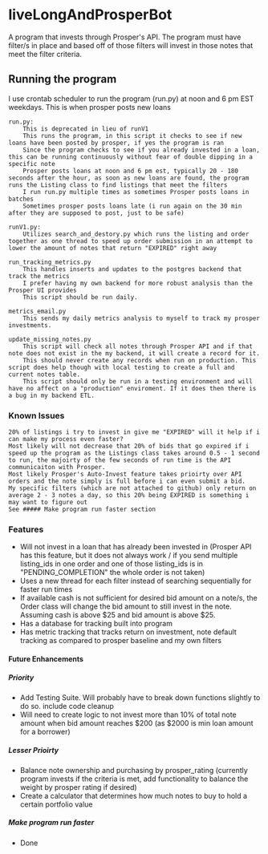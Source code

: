 # liveLongAndProsperBot
A program that invests through Prosper's API. 
The program must have filter/s in place and based off of those filters will invest in those notes that meet the filter criteria.

## Running the program
I use crontab scheduler to run the program (run.py) at noon and 6 pm EST weekdays. This is when prosper posts new loans

    run.py: 
        This is deprecated in lieu of runV1
        This runs the program, in this script it checks to see if new loans have been posted by prosper, if yes the program is ran
        Since the program checks to see if you already invested in a loan, this can be running continuously without fear of double dipping in a specific note
        Prosper posts loans at noon and 6 pm est, typically 20 - 180 seconds after the hour, as soon as new loans are found, the program runs the Listing class to find listings that meet the filters
        I run run.py multiple times as sometimes Prosper posts loans in batches
        Sometimes prosper posts loans late (i run again on the 30 min after they are supposed to post, just to be safe)
        
    runV1.py: 
        Utilizes search_and_destory.py which runs the listing and order together as one thread to speed up order submission in an attempt to lower the amount of notes that return "EXPIRED" right away
    
    run_tracking_metrics.py
        This handles inserts and updates to the postgres backend that track the metrics
        I prefer having my own backend for more robust analysis than the Prosper UI provides
        This script should be run daily.
    
    metrics_email.py
        This sends my daily metrics analysis to myself to track my prosper investments.
    
    update_missing_notes.py
        This script will check all notes through Prosper API and if that note does not exist in the my backend, it will create a record for it.
        This should never create any records when run on production. This script does help though with local testing to create a full and current notes table.
        This script should only be run in a testing environment and will have no affect on a "production" enviroment. If it does then there is a bug in my backend ETL.
        
        
### Known Issues
    20% of listings i try to invest in give me "EXPIRED" will it help if i can make my process even faster?
    Most likely will not decrease that 20% of bids that go expired if i speed up the program as the Listings class takes around 0.5 - 1 second to run, the majoirty of the few seconds of run time is the API communicaiton with Prosper.
    Most likely Prosper's Auto-Invest feature takes prioirty over API orders and the note simply is full before i can even submit a bid.
    My specific filters (which are not attached to github) only return on average 2 - 3 notes a day, so this 20% being EXPIRED is something i may want to figure out
    See ##### Make program run faster section

### Features
* Will not invest in a loan that has already been invested in (Prosper API has this feature, but it does not always work / if you send multiple listing_ids in one order and one of those listing_ids is in "PENDING_COMPLETION" the whole order is not taken)
* Uses a new thread for each filter instead of searching sequentially for faster run times
* If available cash is not sufficient for desired bid amount on a note/s, the Order class will change the bid amount to still invest in the note. Assuming cash is above $25 and bid amount is above $25.
* Has a database for tracking built into program
* Has metric tracking that tracks return on investment, note default tracking as compared to prosper baseline and my own filters

#### Future Enhancements
##### Priority
* Add Testing Suite. Will probably have to break down functions slightly to do so. include code cleanup
* Will need to create logic to not invest more than 10% of total note amount when bid amount reaches $200 (as $2000 is min loan amount for a borrower)
##### Lesser Prioirty
* Balance note ownership and purchasing by prosper_rating (currently program invests if the criteria is met, add functionality to balance the weight by prosper rating if desired)
* Create a calculator that determines how much notes to buy to hold a certain portfolio value
##### Make program run faster
* Done
